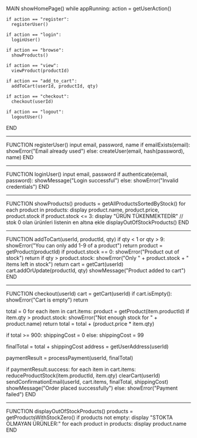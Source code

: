 MAIN
  showHomePage()
  while appRunning:
    action = getUserAction()
    
    if action == "register":
      registerUser()
    
    if action == "login":
      loginUser()
    
    if action == "browse":
      showProducts()
    
    if action == "view":
      viewProduct(productId)
    
    if action == "add_to_cart":
      addToCart(userId, productId, qty)
    
    if action == "checkout":
      checkout(userId)
    
    if action == "logout":
      logoutUser()
END

-------------------------------------------------
FUNCTION registerUser()
  input email, password, name
  if emailExists(email):
    showError("Email already used")
  else:
    createUser(email, hash(password), name)
END

-------------------------------------------------
FUNCTION loginUser()
  input email, password
  if authenticate(email, password):
    showMessage("Login successful")
  else:
    showError("Invalid credentials")
END

-------------------------------------------------
FUNCTION showProducts()
  products = getAllProductsSortedByStock()
  for each product in products:
    display product.name, product.price, product.stock
    if product.stock <= 3:
      display "ÜRÜN TÜKENMEKTEDİR"
  // stok 0 olan ürünleri listenin en altına ekle
  displayOutOfStockProducts()
END

-------------------------------------------------
FUNCTION addToCart(userId, productId, qty)
  if qty < 1 or qty > 9:
    showError("You can only add 1-9 of a product")
    return
  product = getProduct(productId)
  if product.stock == 0:
    showError("Product out of stock")
    return
  if qty > product.stock:
    showError("Only " + product.stock + " items left in stock")
    return
  cart = getCart(userId)
  cart.addOrUpdate(productId, qty)
  showMessage("Product added to cart")
END

-------------------------------------------------
FUNCTION checkout(userId)
  cart = getCart(userId)
  if cart.isEmpty():
    showError("Cart is empty")
    return

  total = 0
  for each item in cart.items:
    product = getProduct(item.productId)
    if item.qty > product.stock:
      showError("Not enough stock for " + product.name)
      return
    total = total + (product.price * item.qty)
  
  if total >= 900:
    shippingCost = 0
  else:
    shippingCost = 99
  
  finalTotal = total + shippingCost
  address = getUserAddress(userId)
  
  paymentResult = processPayment(userId, finalTotal)
  
  if paymentResult.success:
    for each item in cart.items:
      reduceProductStock(item.productId, item.qty)
    clearCart(userId)
    sendConfirmationEmail(userId, cart.items, finalTotal, shippingCost)
    showMessage("Order placed successfully")
  else:
    showError("Payment failed")
END

-------------------------------------------------
FUNCTION displayOutOfStockProducts()
  products = getProductsWithStockZero()
  if products not empty:
    display "STOKTA OLMAYAN ÜRÜNLER:"
    for each product in products:
      display product.name
END
